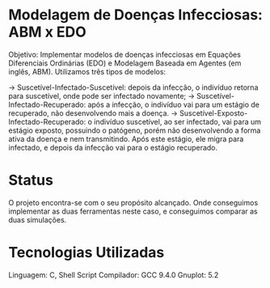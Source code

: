 <h1>Modelagem de Doenças Infecciosas: ABM x EDO</h1>

Objetivo: Implementar modelos de doenças infecciosas em Equações Diferenciais Ordinárias (EDO) e Modelagem Baseada em Agentes (em inglês, ABM). Utilizamos três tipos de modelos: 

-> Suscetível-Infectado-Suscetível: depois da infecção, o indivíduo retorna para suscetível, onde pode ser infectado novamente; 
-> Suscetível-Infectado-Recuperado: após a infecção, o indivíduo vai para um estágio de recuperado, não desenvolvendo mais a doença.
-> Suscetível-Exposto-Infectado-Recuperado: o indivíduo suscetível, ao ser infectado, vai para um estágio exposto, possuindo o patógeno, porém não desenvolvendo a forma ativa da doença e nem transmitindo. Após este estágio, ele migra para infectado, e depois da infecção vai para o estágio recuperado.

<h1>Status</h1>

 O projeto encontra-se com o seu propósito alcançado. Onde conseguimos implementar as duas ferramentas neste caso, e conseguimos comparar as duas simulações.

 <h1>Tecnologias Utilizadas</h1>
 Linguagem: C, Shell Script
 Compilador: GCC 9.4.0
 Gnuplot: 5.2